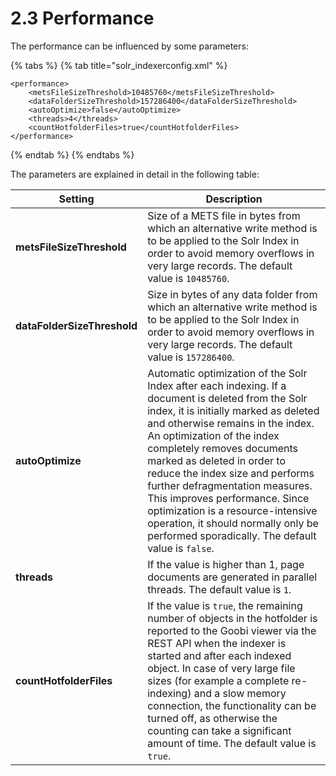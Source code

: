 # 2.3 Performance

The performance can be influenced by some parameters:

{% tabs %}
{% tab title="solr_indexerconfig.xml" %}
```markup
<performance>
    <metsFileSizeThreshold>10485760</metsFileSizeThreshold>
    <dataFolderSizeThreshold>157286400</dataFolderSizeThreshold>
    <autoOptimize>false</autoOptimize>
    <threads>4</threads>
    <countHotfolderFiles>true</countHotfolderFiles>
</performance>
```
{% endtab %}
{% endtabs %}

The parameters are explained in detail in the following table:

| Setting                     | Description                                                                                                                                                                                                                                                                                                                                                                                                                                                                                                       |
| --------------------------- | ----------------------------------------------------------------------------------------------------------------------------------------------------------------------------------------------------------------------------------------------------------------------------------------------------------------------------------------------------------------------------------------------------------------------------------------------------------------------------------------------------------------- |
| **metsFileSizeThreshold**   | Size of a METS file in bytes from which an alternative write method is to be applied to the Solr Index in order to avoid memory overflows in very large records. The default value is `10485760`.                                                                                                                                                                                                                                                                                                                 |
| **dataFolderSizeThreshold** | Size in bytes of any data folder from which an alternative write method is to be applied to the Solr Index in order to avoid memory overflows in very large records. The default value is `157286400`.                                                                                                                                                                                                                                                                                                            |
| **autoOptimize**            | Automatic optimization of the Solr Index after each indexing. If a document is deleted from the Solr index, it is initially marked as deleted and otherwise remains in the index. An optimization of the index completely removes documents marked as deleted in order to reduce the index size and performs further defragmentation measures. This improves performance. Since optimization is a resource-intensive operation, it should normally only be performed sporadically. The default value is `false`.  |
| **threads**                 | If the value is higher than 1, page documents are generated in parallel threads. The default value is `1`.                                                                                                                                                                                                                                                                                                                                                                                                        |
| **countHotfolderFiles**     | If the value is `true`, the remaining number of objects in the hotfolder is reported to the Goobi viewer via the REST API when the indexer is started and after each indexed object. In case of very large file sizes (for example a complete re-indexing) and a slow memory connection, the functionality can be turned off, as otherwise the counting can take a significant amount of time. The default value is `true`.                                                                                       |
